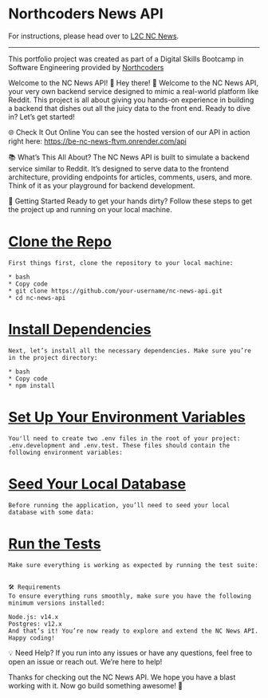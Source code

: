 # Northcoders News API

For instructions, please head over to [L2C NC News](https://l2c.northcoders.com/courses/be/nc-news).



--- 

This portfolio project was created as part of a Digital Skills Bootcamp in Software Engineering provided by [Northcoders](https://northcoders.com/)


Welcome to the NC News API! 🎉
Hey there! 👋 Welcome to the NC News API, your very own backend service designed to mimic a real-world platform like Reddit. This project is all about giving you hands-on experience in building a backend that dishes out all the juicy data to the front end. Ready to dive in? Let’s get started!

🌐 Check It Out Online
You can see the hosted version of our API in action right here:
https://be-nc-news-ftvm.onrender.com/api

📚 What’s This All About?
The NC News API is built to simulate a backend service similar to Reddit. It’s designed to serve data to the frontend architecture, providing endpoints for articles, comments, users, and more. Think of it as your playground for backend development.

🚀 Getting Started
Ready to get your hands dirty? Follow these steps to get the project up and running on your local machine.


# <u>Clone the Repo</u>
    First things first, clone the repository to your local machine:

    * bash
    * Copy code
    * git clone https://github.com/your-username/nc-news-api.git
    * cd nc-news-api



# <u>Install Dependencies</u>
    Next, let’s install all the necessary dependencies. Make sure you’re in the project directory:

    * bash
    * Copy code
    * npm install



# <u>Set Up Your Environment Variables</u>


    You'll need to create two .env files in the root of your project: .env.development and .env.test. These files should contain the following environment variables:


# <u>Seed Your Local Database</u>


    Before running the application, you’ll need to seed your local database with some data:


 # <u>Run the Tests</u>

    Make sure everything is working as expected by running the test suite:

   
    🛠️ Requirements
    To ensure everything runs smoothly, make sure you have the following minimum versions installed:

    Node.js: v14.x
    Postgres: v12.x
    And that’s it! You’re now ready to explore and extend the NC News API. Happy coding!

💡 Need Help?
If you run into any issues or have any questions, feel free to open an issue or reach out. We’re here to help!

Thanks for checking out the NC News API. We hope you have a blast working with it. Now go build something awesome! 🚀